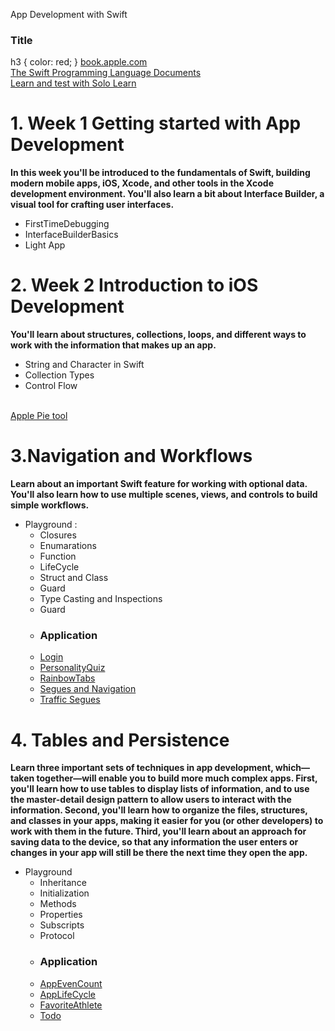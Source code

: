 App Development with Swift
### Title
h3 {
color: red;
}
<a href="https://books.apple.com/us/book/app-development-with-swift/id1219117996" target="_blank" title="Book on IOS"> book.apple.com </a>
</br>
<a href="https://docs.swift.org/swift-book"> The Swift Programming Language Documents </a>
</br> 
<a href="https://www.sololearn.com/User/Login/?ReturnUrl=2fPlay%2fSwift"> Learn and test with Solo Learn </a>

<h1>1. Week 1 Getting started with App Development </h1>
<b>In this week you'll be introduced to the fundamentals of Swift, building modern mobile apps, iOS, Xcode, and other tools in the Xcode development environment. You'll also learn a bit about Interface Builder, a visual tool for crafting user interfaces.</b>

- FirstTimeDebugging
- InterfaceBuilderBasics
- Light App

<h1>2. Week 2 Introduction to iOS Development </h1>
<b>You'll learn about structures, collections, loops, and different ways to work with the information that makes up an app.</b>

- String and Character in Swift
- Collection Types
- Control Flow
</br>
<a href="https://github.com/anhdt1202/iOS-Development/tree/master/Week2/Apple%20Pie"> Apple Pie tool </a>

<h1>3.Navigation and Workflows </h1>
<b>Learn about an important Swift feature for working with optional data. You'll also learn how to use multiple scenes, views, and controls to build simple workflows.</b>

- Playground : 
    + Closures
    + Enumarations
    + Function
    + LifeCycle
    + Struct and Class
    + Guard
    + Type Casting and Inspections
    + Guard
    - <h3>Application</h3> 
    + <a href="https://github.com/anhdt1202/iOS-Development/tree/master/Week3/Login">Login</a></br>
    + <a href="https://github.com/anhdt1202/iOS-Development/tree/master/Week3/PersonalityQuiz"> PersonalityQuiz</a></br>
    + <a href="https://github.com/anhdt1202/iOS-Development/tree/master/Week3/RainbowTabs">RainbowTabs</a></br>
    + <a href="https://github.com/anhdt1202/iOS-Development/tree/master/Week3/Login/Segues%20and%20Navigation"> Segues and Navigation </a></br>
    + <a href="https://github.com/anhdt1202/iOS-Development/tree/master/Week3/TrafficSegues"> Traffic Segues </a></br>

<h1>4. Tables and Persistence </h1>
 <b>Learn three important sets of techniques in app development, which—taken together—will enable you to build more much complex apps. First, you'll learn how to use tables to display lists of information, and to use the master-detail design pattern to allow users to interact with the information. Second, you'll learn how to organize the files, structures, and classes in your apps, making it easier for you (or other developers) to work with them in the future. Third, you'll learn about an approach for saving data to the device, so that any information the user enters or changes in your app will still be there the next time they open the app.</b>
 
 - Playground
    + Inheritance 
    + Initialization
    + Methods
    + Properties
    + Subscripts
    + Protocol
    - <h3>Application</h3>
    + <a href="https://github.com/anhdt1202/iOS-Development/tree/master/Week4/AppEventCount">AppEvenCount</a></br>
    + <a href="https://github.com/anhdt1202/iOS-Development/tree/master/Week4/AppLifeCycle">AppLifeCycle</a></br>
    + <a href="https://github.com/anhdt1202/iOS-Development/tree/master/Week4/FavoriteAthlete">FavoriteAthlete</a></br>
    + <a href="https://github.com/anhdt1202/iOS-Development/tree/master/Week4/Todo">Todo</a></br>

